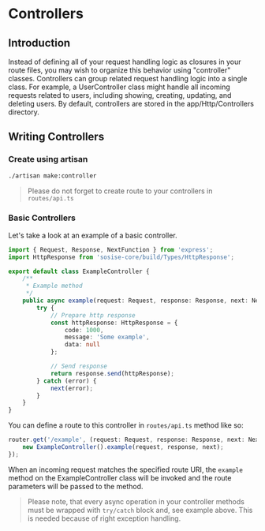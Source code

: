 # Controllers
## Introduction
Instead of defining all of your request handling logic as closures in your route files, you may wish to organize this behavior using "controller" classes. Controllers can group related request handling logic into a single class. For example, a UserController class might handle all incoming requests related to users, including showing, creating, updating, and deleting users. By default, controllers are stored in the app/Http/Controllers directory.

## Writing Controllers
### Create using artisan
```sh
./artisan make:controller
```
> Please do not forget to create route to your controllers in `routes/api.ts`

### Basic Controllers
Let's take a look at an example of a basic controller.

```typescript
import { Request, Response, NextFunction } from 'express';
import HttpResponse from 'sosise-core/build/Types/HttpResponse';

export default class ExampleController {
    /**
     * Example method
     */
    public async example(request: Request, response: Response, next: NextFunction) {
        try {
            // Prepare http response
            const httpResponse: HttpResponse = {
                code: 1000,
                message: 'Some example',
                data: null
            };

            // Send response
            return response.send(httpResponse);
        } catch (error) {
            next(error);
        }
    }
}
```

You can define a route to this controller in `routes/api.ts` method like so:

```typescript
router.get('/example', (request: Request, response: Response, next: NextFunction) => {
    new ExampleController().example(request, response, next);
});
```

When an incoming request matches the specified route URI, the `example` method on the ExampleController class will be invoked and the route parameters will be passed to the method.

> Please note, that every async operation in your controller methods must be wrapped with `try/catch` block and, see example above. This is needed because of right exception handling.